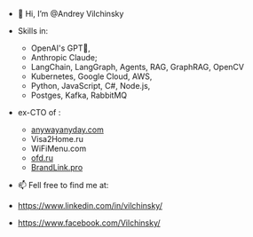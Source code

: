 - 👋 Hi, I’m @Andrey Vilchinsky
- Skills in:
  - OpenAI's GPT🔮,
  - Anthropic Claude;
  - LangChain, LangGraph, Agents, RAG, GraphRAG, OpenCV
  - Kubernetes, Google Cloud, AWS,
  - Python, JavaScript, C#, Node.js,
  - Postges, Kafka, RabbitMQ 
- ex-CTO of :
  - [anywayanyday.com](https://anywayanyday.com)
  - Visa2Home.ru
  - WiFiMenu.com
  - [ofd.ru](https://ofd.ru)
  - [BrandLink.pro](https://brandlink.pro/)

- 📫 Fell free to find me at:

- https://www.linkedin.com/in/vilchinsky/

- https://www.facebook.com/Vilchinsky/

<!---
- 💞️ I'm looking for cool teams and interesting projects (green energy, aerospace, medtech, AI, Computer Vision) to invest in or join.
McSpace/McSpace is a ✨ special ✨ repository because its `README.md` (this file) appears on your GitHub profile.
You can click the Preview link to take a look at your changes.
--->
